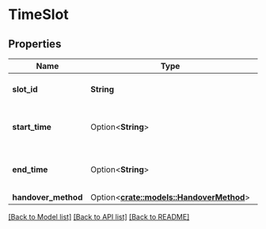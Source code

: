 # TimeSlot

## Properties

Name | Type | Description | Notes
------------ | ------------- | ------------- | -------------
**slot_id** | **String** | A string of up to 255 characters. | 
**start_time** | Option<**String**> | A datetime value in ISO 8601 format. | [optional]
**end_time** | Option<**String**> | A datetime value in ISO 8601 format. | [optional]
**handover_method** | Option<[**crate::models::HandoverMethod**](HandoverMethod.md)> |  | [optional]

[[Back to Model list]](../README.md#documentation-for-models) [[Back to API list]](../README.md#documentation-for-api-endpoints) [[Back to README]](../README.md)


